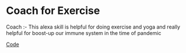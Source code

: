#  Coach for Exercise 

 Coach :- This alexa skill is helpful for doing exercise and yoga and really helpful for boost-up our immune system in the time of pandemic
     
 [Code](https://github.com/Yash9460/my-alexa-skill/blob/main/Coach.js)
